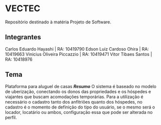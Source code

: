 # VECTEC
Repositório destinado à matéria Projeto de Software. 

## Integrantes
Carlos Eduardo Hayashi      | RA: 10419790
Edson Luiz Cardoso Ohira    | RA: 10419663
Vinicius Oliveira Piccazzio | RA: 10419471 
Vitor Tibaes Santos         | RA: 10418976

## Tema 
Plataforma para aluguel de casas
***Resumo***
O sistema é baseado no modelo de uberização, conectando os donos das propriedades e os hóspedes e viajantes que buscam acomodações temporárias. Para a utilização é necessário o cadastro tanto dos anfitriões quanto dos hóspedes, no cadastro é o momento de definição do tipo do usuário, se o mesmo será o locador, locatário ou ambos, configuração essa que pode ser alterada no perfil. 

